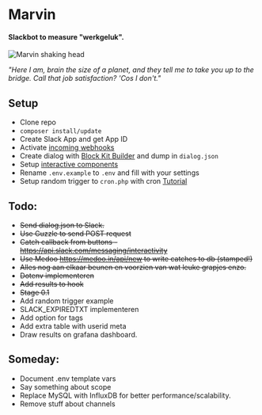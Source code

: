 # Marvin
#### Slackbot to measure "werkgeluk".

![Marvin shaking head](https://media.giphy.com/media/9AeRnRRNQokeI/giphy-downsized.gif "Marvin shaking head")


 *"Here I am, brain the size of a planet, and they tell me to take you up to the bridge. Call that job satisfaction? 'Cos I don't."*

## Setup
- Clone repo
- ```composer install/update```
- Create Slack App and get App ID 
- Activate [incoming webhooks](https://api.slack.com/apps/YOURAPPID/incoming-webhooks)
- Create dialog with [Block Kit Builder](https://api.slack.com/tools/block-kit-builder) and dump in ```dialog.json```
- Setup [interactive components](https://api.slack.com/apps/YOURAPPID/interactive-messages)
- Rename ```.env.example``` to ```.env``` and fill with your settings
- Setup random trigger to ```cron.php``` with cron [Tutorial](https://github.com/taw00/howto/blob/master/howto-schedule-cron-jobs-to-run-at-random-intervals.md)

## Todo:
- ~~Send dialog.json to Slack.~~ 
- ~~Use Guzzle to send POST request~~
- ~~Catch callback from buttons - https://api.slack.com/messaging/interactivity~~
- ~~Use Medoo https://medoo.in/api/new to write catches to db (stamped!)~~
- ~~Alles nog aan elkaar beunen en voorzien van wat leuke grapjes enzo.~~
- ~~Dotenv implementeren~~
- ~~Add results to hook~~
- ~~Stage 0.1~~
- Add random trigger example
- SLACK_EXPIREDTXT implementeren
- Add option for tags
- Add extra table with userid meta       
- Draw results on grafana dashboard.
 

## Someday:
- Document .env template vars
- Say something about scope  
- Replace MySQL with InfluxDB for better performance/scalability. 
- Remove stuff about channels